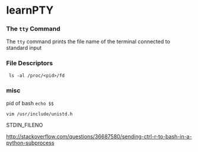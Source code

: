 # learnPTY

### The `tty` Command
The `tty` command prints the file name of the terminal connected to standard input


### File Descriptors
` ls -al /proc/<pid>/fd`


### misc

pid of bash `echo $$`


`vim /usr/include/unistd.h`

STDIN_FILENO


http://stackoverflow.com/questions/36687580/sending-ctrl-r-to-bash-in-a-python-subprocess
